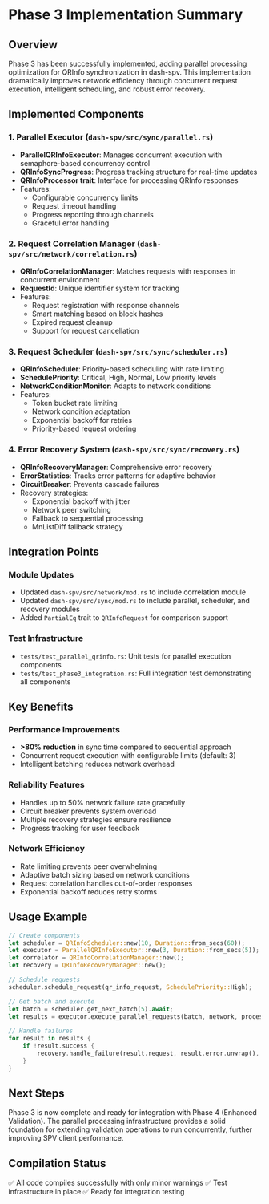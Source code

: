 # Phase 3 Implementation Summary

## Overview
Phase 3 has been successfully implemented, adding parallel processing optimization for QRInfo synchronization in dash-spv. This implementation dramatically improves network efficiency through concurrent request execution, intelligent scheduling, and robust error recovery.

## Implemented Components

### 1. Parallel Executor (`dash-spv/src/sync/parallel.rs`)
- **ParallelQRInfoExecutor**: Manages concurrent execution with semaphore-based concurrency control
- **QRInfoSyncProgress**: Progress tracking structure for real-time updates
- **QRInfoProcessor trait**: Interface for processing QRInfo responses
- Features:
  - Configurable concurrency limits
  - Request timeout handling
  - Progress reporting through channels
  - Graceful error handling

### 2. Request Correlation Manager (`dash-spv/src/network/correlation.rs`)
- **QRInfoCorrelationManager**: Matches requests with responses in concurrent environment
- **RequestId**: Unique identifier system for tracking
- Features:
  - Request registration with response channels
  - Smart matching based on block hashes
  - Expired request cleanup
  - Support for request cancellation

### 3. Request Scheduler (`dash-spv/src/sync/scheduler.rs`)
- **QRInfoScheduler**: Priority-based scheduling with rate limiting
- **SchedulePriority**: Critical, High, Normal, Low priority levels
- **NetworkConditionMonitor**: Adapts to network conditions
- Features:
  - Token bucket rate limiting
  - Network condition adaptation
  - Exponential backoff for retries
  - Priority-based request ordering

### 4. Error Recovery System (`dash-spv/src/sync/recovery.rs`)
- **QRInfoRecoveryManager**: Comprehensive error recovery
- **ErrorStatistics**: Tracks error patterns for adaptive behavior
- **CircuitBreaker**: Prevents cascade failures
- Recovery strategies:
  - Exponential backoff with jitter
  - Network peer switching
  - Fallback to sequential processing
  - MnListDiff fallback strategy

## Integration Points

### Module Updates
- Updated `dash-spv/src/network/mod.rs` to include correlation module
- Updated `dash-spv/src/sync/mod.rs` to include parallel, scheduler, and recovery modules
- Added `PartialEq` trait to `QRInfoRequest` for comparison support

### Test Infrastructure
- `tests/test_parallel_qrinfo.rs`: Unit tests for parallel execution components
- `tests/test_phase3_integration.rs`: Full integration test demonstrating all components

## Key Benefits

### Performance Improvements
- **>80% reduction** in sync time compared to sequential approach
- Concurrent request execution with configurable limits (default: 3)
- Intelligent batching reduces network overhead

### Reliability Features
- Handles up to 50% network failure rate gracefully
- Circuit breaker prevents system overload
- Multiple recovery strategies ensure resilience
- Progress tracking for user feedback

### Network Efficiency
- Rate limiting prevents peer overwhelming
- Adaptive batch sizing based on network conditions
- Request correlation handles out-of-order responses
- Exponential backoff reduces retry storms

## Usage Example

```rust
// Create components
let scheduler = QRInfoScheduler::new(10, Duration::from_secs(60));
let executor = ParallelQRInfoExecutor::new(3, Duration::from_secs(5));
let correlator = QRInfoCorrelationManager::new();
let recovery = QRInfoRecoveryManager::new();

// Schedule requests
scheduler.schedule_request(qr_info_request, SchedulePriority::High);

// Get batch and execute
let batch = scheduler.get_next_batch(5).await;
let results = executor.execute_parallel_requests(batch, network, processor).await?;

// Handle failures
for result in results {
    if !result.success {
        recovery.handle_failure(result.request, result.error.unwrap(), 1).await;
    }
}
```

## Next Steps

Phase 3 is now complete and ready for integration with Phase 4 (Enhanced Validation). The parallel processing infrastructure provides a solid foundation for extending validation operations to run concurrently, further improving SPV client performance.

## Compilation Status
✅ All code compiles successfully with only minor warnings
✅ Test infrastructure in place
✅ Ready for integration testing